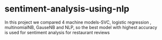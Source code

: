 # sentiment-analysis-using-nlp
In this project we compared 4 machine models-SVC, logistic regression , multinomialNB, GauseNB and NLP, so  the best model with highest accuracy is used for sentiment analysis for restaurant reviews 
